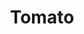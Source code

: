 ---
layout: item
title: Tomato
item-id: 1982
datatable: true
id: 1982
name: "Tomato"
members: false
lowalch: 1
highalch: 2
examine: "This would make good ketchup."
monsters:
  - id: 291
    name: "Chaos dwarf"
    members: false
    combat_level: 48
    wiki_url: "https://oldschool.runescape.wiki/w/Chaos_dwarf"
    drops:
      - quantity: "1"
        rarity: 0.0078125
    image: "https://oldschool.runescape.wiki/images/f/fa/Chaos_dwarf.png?e4577"
---